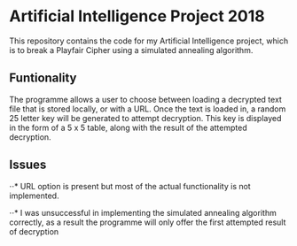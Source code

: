 # Artificial Intelligence Project 2018

This repository contains the code for my Artificial Intelligence project, which is to break a Playfair Cipher using a simulated annealing algorithm.

## Funtionality

The programme allows a user to choose between loading a decrypted text file that is stored locally, or with a URL. Once the text is loaded in, a random 25 letter key will be generated to attempt decryption. This key is displayed in the form of a 5 x 5 table, along with the result of the attempted decryption.


## Issues

⋅⋅* URL option is present but most of the actual functionality is not implemented.

⋅⋅* I was unsuccessful in implementing the simulated annealing algorithm correctly, as a result the programme will only offer the first attempted result of decryption